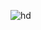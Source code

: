 ![hd](https://user-images.githubusercontent.com/86306288/144793341-b5db9999-17dc-4088-acdd-1d7ff2b89089.jpg)
